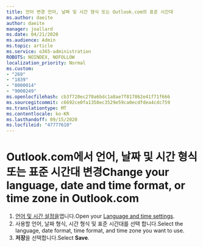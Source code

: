 ```yaml
---
title: 언어 변경 언어, 날짜 및 시간 형식 또는 Outlook.com의 표준 시간대
ms.author: daeite
author: daeite
manager: joallard
ms.date: 04/21/2020
ms.audience: Admin
ms.topic: article
ms.service: o365-administration
ROBOTS: NOINDEX, NOFOLLOW
localization_priority: Normal
ms.custom:
- "269"
- "1839"
- "8000014"
- "9000249"
ms.openlocfilehash: cb3f720ec270a6bdc1a8ae7f817862e41f71f666
ms.sourcegitcommit: c6692ce0fa1358ec3529e59ca0ecdfdea4cdc759
ms.translationtype: MT
ms.contentlocale: ko-KR
ms.lasthandoff: 09/15/2020
ms.locfileid: "47777610"
---
```

# <a name="change-your-language-date-and-time-format-or-time-zone-in-outlookcom"></a><span data-ttu-id="ed10b-102">Outlook.com에서 언어, 날짜 및 시간 형식 또는 표준 시간대 변경</span><span class="sxs-lookup"><span data-stu-id="ed10b-102">Change your language, date and time format, or time zone in Outlook.com</span></span>

1. <span data-ttu-id="ed10b-103">[언어 및 시간 설정을](https://go.microsoft.com/fwlink/?linkid=2085505)엽니다.</span><span class="sxs-lookup"><span data-stu-id="ed10b-103">Open your [Language and time settings](https://go.microsoft.com/fwlink/?linkid=2085505).</span></span>
1. <span data-ttu-id="ed10b-104">사용할 언어, 날짜 형식, 시간 형식 및 표준 시간대를 선택 합니다.</span><span class="sxs-lookup"><span data-stu-id="ed10b-104">Select the language, date format, time format, and time zone you want to use.</span></span>
1. <span data-ttu-id="ed10b-105">**저장**을 선택합니다.</span><span class="sxs-lookup"><span data-stu-id="ed10b-105">Select **Save**.</span></span>
